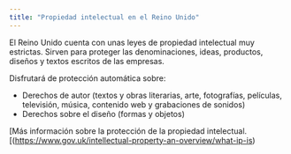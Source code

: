 ```yaml
---
title: "Propiedad intelectual en el Reino Unido"
---
```


El Reino Unido cuenta con unas leyes de propiedad intelectual muy estrictas. Sirven para proteger las denominaciones, ideas, productos, diseños y textos escritos de las empresas. 

Disfrutará de protección automática sobre:

- Derechos de autor (textos y obras literarias, arte, fotografías, películas, televisión, música, contenido web y grabaciones de sonidos)
- Derechos sobre el diseño (formas y objetos)

[Más información sobre la protección de la propiedad intelectual.[(https://www.gov.uk/intellectual-property-an-overview/what-ip-is)
